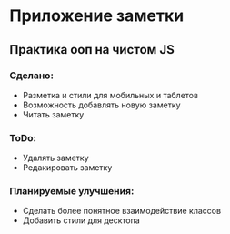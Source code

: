# Приложение заметки

## Практика ооп на чистом JS

### Сделано:
- Разметка и стили для мобильных и таблетов
- Возможность добавлять новую заметку
- Читать заметку

### ToDo:
- Удалять заметку
- Редакировать заметку

### Планируемые улучшения:
- Сделать более понятное взаимодействие классов
- Добавить стили для десктопа